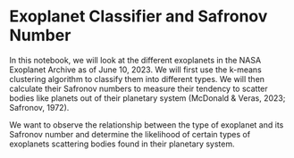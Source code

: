 # Exoplanet Classifier and Safronov Number
In this notebook, we will look at the different exoplanets in the NASA Exoplanet Archive as of June 10, 2023. We will first use the k-means clustering algorithm to classify them into different types. We will then calculate their Safronov numbers to measure their tendency to scatter bodies like planets out of their planetary system (McDonald & Veras, 2023; Safronov, 1972).

We want to observe the relationship between the type of exoplanet and its Safronov number and determine the likelihood of certain types of exoplanets scattering bodies found in their planetary system.
